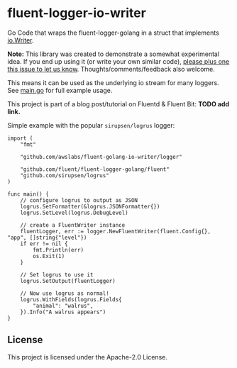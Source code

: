 # fluent-logger-io-writer

Go Code that wraps the fluent-logger-golang in a struct that implements [io.Writer](https://golang.org/pkg/io/).

**Note:** This library was created to demonstrate a somewhat experimental idea. If you end up using it (or write your own similar code), [please plus one this issue to let us know](https://github.com/awslabs/fluent-golang-io-writer/issues/1). Thoughts/comments/feedback also welcome.

This means it can be used as the underlying io stream for many loggers. See [main.go](main.go) for full example usage.

This project is part of a blog post/tutorial on Fluentd & Fluent Bit: **TODO add link.**

Simple example with the popular `sirupsen/logrus` logger:

```
import (
	"fmt"

	"github.com/awslabs/fluent-golang-io-writer/logger"

	"github.com/fluent/fluent-logger-golang/fluent"
	"github.com/sirupsen/logrus"
)

func main() {
	// configure logrus to output as JSON
	logrus.SetFormatter(&logrus.JSONFormatter{})
	logrus.SetLevel(logrus.DebugLevel)

	// create a FluentWriter instance
	fluentLogger, err := logger.NewFluentWriter(fluent.Config{}, "app", []string{"level"})
	if err != nil {
		fmt.Println(err)
		os.Exit(1)
	}

	// Set logrus to use it
	logrus.SetOutput(fluentLogger)

	// Now use logrus as normal!
	logrus.WithFields(logrus.Fields{
		"animal": "walrus",
	}).Info("A walrus appears")
}
```

## License

This project is licensed under the Apache-2.0 License.

